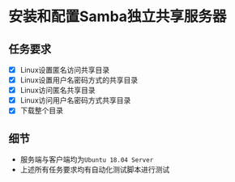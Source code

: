 # 安装和配置Samba独立共享服务器
## 任务要求
- [x] Linux设置匿名访问共享目录
- [x] Linux设置用户名密码方式的共享目录
- [x] Linux访问匿名共享目录
- [x] Linux访问用户名密码方式共享目录
- [x] 下载整个目录

## 细节
- 服务端与客户端均为`Ubuntu 18.04 Server`
- 上述所有任务要求均有自动化测试脚本进行测试
